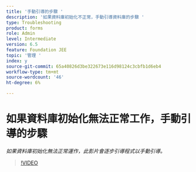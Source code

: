 ```yaml
---
title: '手動引導的步驟 '
description: '如果資料庫初始化不正常，手動引導資料庫的步驟 '
type: Troubleshooting
product: forms
role: Admin
level: Intermediate
version: 6.5
feature: Foundation JEE
topic: '管理 '
index: y
source-git-commit: 65a40826d3be322673e116d98124c3cbfb1d6eb4
workflow-type: tm+mt
source-wordcount: '46'
ht-degree: 6%

---
```


# 如果資料庫初始化無法正常工作，手動引導的步驟

*如果資料庫初始化無法正常運作，此影片會逐步引導程式以手動引導。*

>[!VIDEO](https://video.tv.adobe.com/v/335515?quality=9&learn=on)

